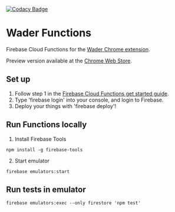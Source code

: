 [![Codacy Badge](https://api.codacy.com/project/badge/Grade/5d11bf3b215a4e2f80e5ff590fea9c84)](https://www.codacy.com/manual/karrman.oskar/wader-functions?utm_source=github.com&amp;utm_medium=referral&amp;utm_content=05K4R/wader-functions&amp;utm_campaign=Badge_Grade)
# Wader Functions
Firebase Cloud Functions for the [Wader Chrome extension](https://github.com/05K4R/wader-chrome-extension/).

Preview version available at the  [Chrome Web Store](https://chrome.google.com/webstore/detail/wader/gjjdinpmbhdnnhoegfdaamjcmjaekcok).

## Set up
1. Follow step 1 in the [Firebase Cloud Functions get started guide](https://firebase.google.com/docs/functions/get-started).
2. Type 'firebase login' into your console, and login to Firebase.
3. Deploy your things with 'firebase deploy'!

## Run Functions locally
1. Install Firebase Tools
```
npm install -g firebase-tools
```
2. Start emulator
```
firebase emulators:start
```

## Run tests in emulator
```
firebase emulators:exec --only firestore 'npm test'
```
